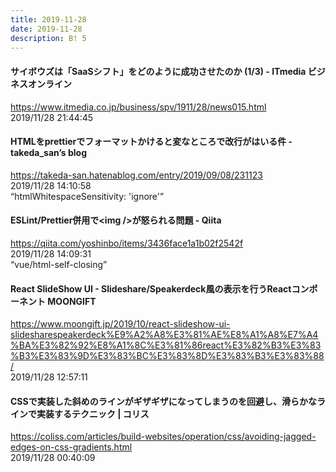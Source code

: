 ```yaml
---
title: 2019-11-28
date: 2019-11-28
description: B! 5
---
```


####  サイボウズは「SaaSシフト」をどのように成功させたのか (1/3) - ITmedia ビジネスオンライン
https://www.itmedia.co.jp/business/spv/1911/28/news015.html<br>
2019/11/28 21:44:45<br>


#### HTMLをprettierでフォーマットかけると変なところで改行がはいる件 - takeda_san’s blog
https://takeda-san.hatenablog.com/entry/2019/09/08/231123<br>
2019/11/28 14:10:58<br>
“htmlWhitespaceSensitivity: 'ignore'”


#### ESLint/Prettier併用で&lt;img /&gt;が怒られる問題 - Qiita
https://qiita.com/yoshinbo/items/3436face1a1b02f2542f<br>
2019/11/28 14:09:31<br>
“vue/html-self-closing”


#### React SlideShow UI - Slideshare/Speakerdeck風の表示を行うReactコンポーネント MOONGIFT
https://www.moongift.jp/2019/10/react-slideshow-ui-slidesharespeakerdeck%E9%A2%A8%E3%81%AE%E8%A1%A8%E7%A4%BA%E3%82%92%E8%A1%8C%E3%81%86react%E3%82%B3%E3%83%B3%E3%83%9D%E3%83%BC%E3%83%8D%E3%83%B3%E3%83%88/<br>
2019/11/28 12:57:11<br>


####   CSSで実装した斜めのラインがギザギザになってしまうのを回避し、滑らかなラインで実装するテクニック | コリス
https://coliss.com/articles/build-websites/operation/css/avoiding-jagged-edges-on-css-gradients.html<br>
2019/11/28 00:40:09<br>


